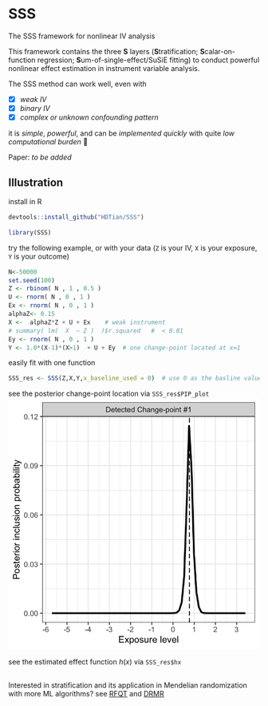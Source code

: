 # SSS
The SSS framework for nonlinear IV analysis

This framework contains the three __S__ layers (**S**tratification; **S**calar-on-function regression; **S**um-of-single-effect/SuSiE fitting) to conduct powerful nonlinear effect estimation in instrument variable analysis. 

The SSS method can work well, even with 
- [x] _weak IV_
- [x] _binary IV_
- [x]  _complex or unknown confounding pattern_

it is _simple_, _powerful_, and can be _implemented quickly_ with quite _low computational burden_ 🚀

Paper: _to be added_

## Illustration
install in R
```r
devtools::install_github("HDTian/SSS")
```
```r
library(SSS)
```

try the following example, or with your data (`Z` is your IV, `X` is your exposure, `Y` is your outcome)
```r
N<-50000
set.seed(100)
Z <- rbinom( N , 1 , 0.5 )
U <- rnorm( N , 0 , 1 )
Ex <- rnorm( N , 0 , 1 )
alphaZ<- 0.15
X <-  alphaZ*Z + U + Ex    # weak instrument
# summary( lm(  X  ~ Z )  )$r.squared   #  < 0.01
Ey <- rnorm( N , 0 , 1 )
Y <- 1.0*(X-1)*(X>1)  + U + Ey  # one change-point located at x=1
```
easily fit with one function
```r
SSS_res <- SSS(Z,X,Y,x_baseline_used = 0)  # use 0 as the basline value for defining the effect function h(x)
```
see the posterior change-point location via `SSS_res$PIP_plot`
![say sth](plots/Fig1.png)

see the estimated effect function $h(x)$ via `SSS_res$hx`



## 
Interested in stratification and its application in Mendelian randomization with more ML algorithms? see [RFQT](https://github.com/HDTian/RFQT) and [DRMR](https://github.com/HDTian/DRMR)
